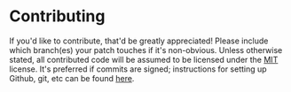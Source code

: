 # Contributing

If you'd like to contribute, that'd be greatly appreciated! Please include which branch(es) your patch touches if it's non-obvious. Unless otherwise stated, all contributed code will be assumed to be licensed under the [MIT](https://github.com/niliumgames/vkguide-rs/blob/chapter-0/LICENSE.txt) license. It's preferred if commits are signed; instructions for setting up Github, git, etc can be found [here](https://docs.github.com/en/authentication/managing-commit-signature-verification/signing-commits).
